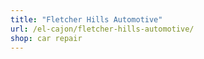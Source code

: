 ```yaml
---
title: "Fletcher Hills Automotive"
url: /el-cajon/fletcher-hills-automotive/
shop: car repair
---
```

